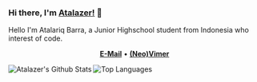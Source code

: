 ### Hi there, I'm [Atalazer!](https://atalazer.github.io) 👋
Hello I'm Atalariq Barra, a Junior Highschool student from Indonesia who interest of code.

<p align="center">
  <b><a href="mailto:atalariq26@gmail.com">E-Mail</a></b>
  •
  <b><a href="https://github.com/neovim/neovim">(Neo)Vimer</a></b>
</p>

<!-- Github Stats -->
<img align="left" src="https://github-readme-stats.vercel.app/api?username=atalazer&show_icons=true" title="Atalazer's Github Stats" />
<img align="left" src="https://github-readme-stats.vercel.app/api/top-langs/?username=atalazer&layout=compact&langs_count=8&hide=html,css,scss" title="Top Languages" />

<!-- Extra Pinned Repos -->
<!-- <a href="https://github.com/atalzer/atalazer.github.io">
  <img align="center" src="https://github-readme-stats.vercel.app/api/pin/?username=atalazer&repo=atalazer.github.io&theme=material-palenight" />
</a>

<a href="https://github.com/atalazer/dotfiles">
  <img align="center" src="https://github-readme-stats.vercel.app/api/pin/?username=atalazer&repo=dotfiles&theme=material-palenight" />
</a>     -->

